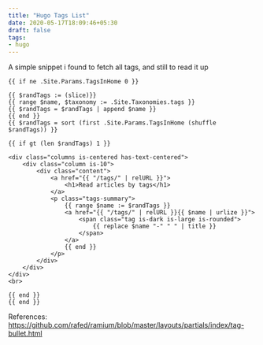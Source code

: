 ```yaml
---
title: "Hugo Tags List"
date: 2020-05-17T18:09:46+05:30
draft: false
tags:
- hugo
---
```

A simple snippet i found to fetch all tags, and still to read it up

```golang
{{ if ne .Site.Params.TagsInHome 0 }}

{{ $randTags := (slice)}}
{{ range $name, $taxonomy := .Site.Taxonomies.tags }}
{{ $randTags = $randTags | append $name }}
{{ end }}
{{ $randTags = sort (first .Site.Params.TagsInHome (shuffle $randTags)) }}

{{ if gt (len $randTags) 1 }}

<div class="columns is-centered has-text-centered">
    <div class="column is-10">
        <div class="content">
            <a href="{{ "/tags/" | relURL }}">
                <h1>Read articles by tags</h1>
            </a>
            <p class="tags-summary">
                {{ range $name := $randTags }}
                <a href="{{ "/tags/" | relURL }}{{ $name | urlize }}">
                    <span class="tag is-dark is-large is-rounded">
                        {{ replace $name "-" " " | title }}
                    </span>
                </a>
                {{ end }}
            </p>
        </div>
    </div>
</div>
<br>

{{ end }}
{{ end }}
```

References: https://github.com/rafed/ramium/blob/master/layouts/partials/index/tag-bullet.html

